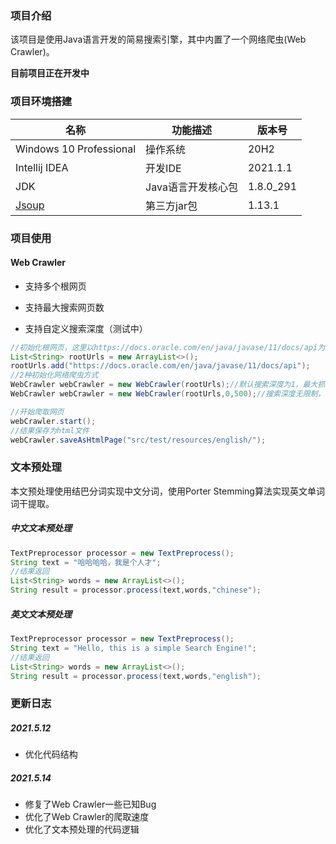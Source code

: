 ### 项目介绍

该项目是使用Java语言开发的简易搜索引擎，其中内置了一个网络爬虫(Web Crawler)。

**目前项目正在开发中**

### **项目环境搭建**

| 名称                                  | 功能描述           | 版本号    |
| ------------------------------------- | ------------------ | --------- |
| Windows 10 Professional               | 操作系统           | 20H2      |
| Intellij IDEA                         | 开发IDE            | 2021.1.1  |
| JDK                                   | Java语言开发核心包 | 1.8.0_291 |
| [Jsoup](https://github.com/jhy/jsoup) | 第三方jar包        | 1.13.1    |

### 项目使用

#### Web Crawler

- 支持多个根网页
- 支持最大搜索网页数

- 支持自定义搜索深度（测试中）

```java
//初始化根网页，这里以https://docs.oracle.com/en/java/javase/11/docs/api为跟网页
List<String> rootUrls = new ArrayList<>();
rootUrls.add("https://docs.oracle.com/en/java/javase/11/docs/api");
//2种初始化网络爬虫方式
WebCrawler webCrawler = new WebCrawler(rootUrls);//默认搜索深度为1，最大抓取网页100个
WebCrawler webCrawler = new WebCrawler(rootUrls,0,500);//搜索深度无限制，最大抓取网页500个

//开始爬取网页
webCrawler.start();
//结果保存为html文件
webCrawler.saveAsHtmlPage("src/test/resources/english/");
```

### 文本预处理

本文预处理使用结巴分词实现中文分词，使用Porter Stemming算法实现英文单词词干提取。

##### 中文文本预处理

```java
TextPreprocessor processor = new TextPreprocess();
String text = "哈哈哈哈，我是个人才";
//结果返回
List<String> words = new ArrayList<>();
String result = processor.process(text,words,"chinese");
```

##### 英文文本预处理

```java
TextPreprocessor processor = new TextPreprocess();
String text = "Hello, this is a simple Search Engine!";
//结果返回
List<String> words = new ArrayList<>();
String result = processor.process(text,words,"english");
```

### 更新日志

##### 2021.5.12

- 优化代码结构


##### 2021.5.14

- 修复了Web Crawler一些已知Bug
- 优化了Web Crawler的爬取速度
- 优化了文本预处理的代码逻辑

